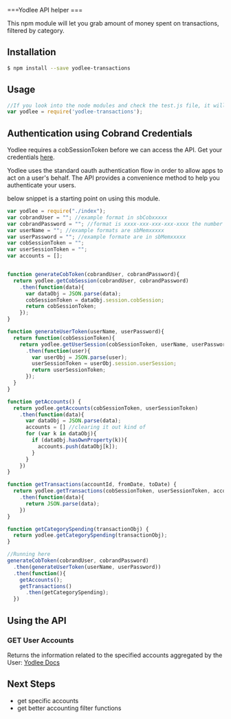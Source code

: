 ===Yodlee API helper ===

This npm module will let you grab amount of money spent on transactions, filtered by category.

## Installation

```sh
$ npm install --save yodlee-transactions
```

## Usage

```js
//If you look into the node modules and check the test.js file, it will have a test example to work off of.
var yodlee = require('yodlee-transactions');

```


## Authentication using Cobrand Credentials
Yodlee requires a cobSessionToken before we can access the API. Get your credentials [here](https://devnow.yodlee.com).

Yodlee uses the standard oauth authentication flow in order to allow apps to act on a user's behalf. The API provides a convenience method to help you authenticate your users.

below snippet is a starting point on using this module.
```js
var yodlee = require("./index");
var cobrandUser = ""; //example format in sbCobxxxxx
var cobrandPassword = ""; //format is xxxx-xxx-xxx-xxx-xxxx the number of x is not accurate
var userName = ""; //example formats are sbMemxxxxx
var userPassword = ""; //example formate are in sbMemxxxxx
var cobSessionToken = "";
var userSessionToken = "";
var accounts = [];


function generateCobToken(cobrandUser, cobrandPassword){
  return yodlee.getCobSession(cobrandUser, cobrandPassword)
    .then(function(data){
      var dataObj = JSON.parse(data);
      cobSessionToken = dataObj.session.cobSession;
      return cobSessionToken;
    });
}

function generateUserToken(userName, userPassword){
  return function(cobSessionToken){
    return yodlee.getUserSession(cobSessionToken, userName, userPassword)
      .then(function(user){
        var userObj = JSON.parse(user);
        userSessionToken = userObj.session.userSession;
        return userSessionToken;
      });
  }
}

function getAccounts() {
  return yodlee.getAccounts(cobSessionToken, userSessionToken)
    .then(function(data){
      var dataObj = JSON.parse(data);
      accounts = [] //clearing it out kind of
      for (var k in dataObj){
        if (dataObj.hasOwnProperty(k)){
          accounts.push(dataObj[k]);
        }
      }
    })
}

function getTransactions(accountId, fromDate, toDate) {
  return yodlee.getTransactions(cobSessionToken, userSessionToken, accountId, fromDate, toDate)
    .then(function(data){
      return JSON.parse(data);
    })
}

function getCategorySpending(transactionObj) {
  return yodlee.getCategorySpending(transactionObj);
}

//Running here
generateCobToken(cobrandUser, cobrandPassword)
  .then(generateUserToken(userName, userPassword))
  .then(function(){
    getAccounts();
    getTransactions()
      .then(getCategorySpending);
  })
```

## Using the API
### GET User Accounts
Returns the information related to the specified accounts aggregated by the User: [Yodlee Docs](https://developer.yodlee.com/Aggregation_API/Aggregation_Services_Guide/Aggregation_REST_API_Reference/getSiteAccounts)


## Next Steps
- get specific accounts
- get better accounting filter functions
